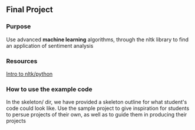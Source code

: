 ## Final Project
### Purpose
Use advanced **machine learning** algorithms, through the nltk library to find an application of sentiment analysis
### Resources
[Intro to nltk/python](http://www.nltk.org/book/ch01.html)
### How to use the example code
In the skeleton/ dir, we have provided a skeleton outline for what student's code could look like.  Use the sample project to give inspiration for students to persue projects of their own, as well as to guide them in producing their projects

